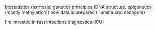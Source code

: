 biostatistics (osmosis)
genetics principles (DNA structure, epigenetics (mostly methylation))
how data is prepared (illumina and nanopore)


I'm intrested in fast infections diagnostics (ICU)